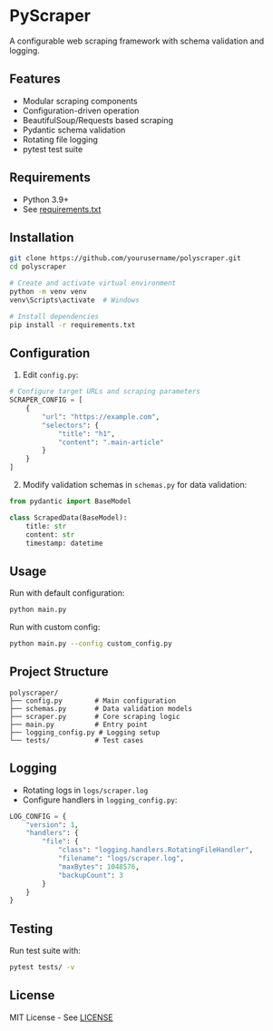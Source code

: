 # PyScraper

A configurable web scraping framework with schema validation and logging.

## Features

- Modular scraping components
- Configuration-driven operation
- BeautifulSoup/Requests based scraping
- Pydantic schema validation
- Rotating file logging
- pytest test suite

## Requirements

- Python 3.9+
- See [requirements.txt](requirements.txt)

## Installation

```bash
git clone https://github.com/yourusername/polyscraper.git
cd polyscraper

# Create and activate virtual environment
python -m venv venv
venv\Scripts\activate  # Windows

# Install dependencies
pip install -r requirements.txt
```

## Configuration

1. Edit `config.py`:
```python
# Configure target URLs and scraping parameters
SCRAPER_CONFIG = [
    {
        "url": "https://example.com",
        "selectors": {
            "title": "h1",
            "content": ".main-article"
        }
    }
]
```

2. Modify validation schemas in `schemas.py` for data validation:
```python
from pydantic import BaseModel

class ScrapedData(BaseModel):
    title: str
    content: str
    timestamp: datetime
```

## Usage

Run with default configuration:
```bash
python main.py
```

Run with custom config:
```bash
python main.py --config custom_config.py
```

## Project Structure
```
polyscraper/
├── config.py        # Main configuration
├── schemas.py       # Data validation models
├── scraper.py       # Core scraping logic
├── main.py          # Entry point
├── logging_config.py # Logging setup
└── tests/           # Test cases
```

## Logging

- Rotating logs in `logs/scraper.log`
- Configure handlers in `logging_config.py`:
```python
LOG_CONFIG = {
    "version": 1,
    "handlers": {
        "file": {
            "class": "logging.handlers.RotatingFileHandler",
            "filename": "logs/scraper.log",
            "maxBytes": 1048576,
            "backupCount": 3
        }
    }
}
```

## Testing

Run test suite with:
```bash
pytest tests/ -v
```

## License

MIT License - See [LICENSE](LICENSE)
